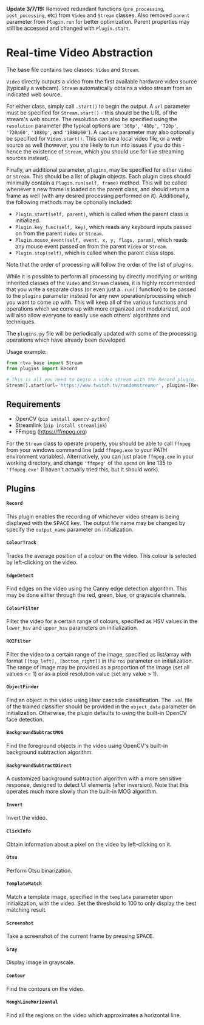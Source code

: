 **Update 3/7/19:** Removed redundant functions (`pre_processing`, `post_pocessing`, etc) from `Video` and `Stream` classes. Also removed `parent` parameter from `Plugin.run` for better optimization. Parent properties may still be accessed and changed with `Plugin.start`.

# Real-time Video Abstraction

The base file contains two classes: `Video` and `Stream`.

`Video` directly outputs a video from the first available hardware video source (typically a webcam). 
`Stream` automatically obtains a video stream from an indicated web source.

For either class, simply call `.start()` to begin the output.
A `url` parameter must be specified for `Stream.start()` - this should be the URL of the stream's web source. The resolution can also be specified using the `resolution` parameter (the typical options are `'360p'`, `'480p'`, `'720p'`, `'720p60'`, `'1080p'`, and `'1080p60'`).
A `capture` parameter may also optionally be specified for `Video.start()`. This can be a local video file, or a web source as well (however, you are likely to run into issues if you do this - hence the existence of `Stream`, which you should use for live streaming sources instead).

Finally, an additional parameter, `plugins`, may be specified for either `Video` or `Stream`.
This should be a list of plugin objects. Each plugin class should minimally contain a `Plugin.run(self, frame)` method. This will be called whenever a new frame is loaded on the parent class, and should return a frame as well (with any desired processing performed on it).
Additionally, the following methods may be optionally included:

- `Plugin.start(self, parent)`, which is called when the parent class is initialized.
- `Plugin.key_func(self, key)`, which reads any keyboard inputs passed on from the parent `Video` or `Stream`.
- `Plugin.mouse_event(self, event, x, y, flags, param)`, which reads any mouse event passed on from the parent `Video` or `Stream`.
- `Plugin.stop(self)`, which is called when the parent class stops.

Note that the order of processing will follow the order of the list of plugins.

While it is possible to perform all processing by directly modifying or writing inherited classes of the `Video` and `Stream` classes, it is highly recommended that you write a separate class (or even just a `.run()` function) to be passed to the `plugins` parameter instead for any new operation/processing which you want to come up with. 
This will keep all of the various functions and operations which we come up with more organized and modularized, and will also allow everyone to easily use each others' algorithms and techniques.

The `plugins.py` file will be periodically updated with some of the processing operations which have already been developed.

Usage example:
```python
from rtva_base import Stream
from plugins import Record

# This is all you need to begin a video stream with the Record plugin.
Stream().start(url='https://www.twitch.tv/randomstreamer', plugins=[Record()])
```

## Requirements

- OpenCV (`pip install opencv-python`)
- Streamlink (`pip install streamlink`)
- FFmpeg  (https://ffmpeg.org)

For the `Stream` class to operate properly, you should be able to call `ffmpeg` from your windows command line (add `ffmpeg.exe` to your PATH environment variables).
Alternatively, you can just place `ffmpeg.exe` in your working directory, and change `'ffmpeg'` of the `spcmd` on line 135 to `'ffmpeg.exe'` (I haven't actually tried this, but it should work).

## Plugins

#### `Record`
This plugin enables the recording of whichever video stream is being displayed with the <kbd>SPACE</kbd> key. The output file name may be changed by specify the `output_name` parameter on initialization.

#### `ColourTrack`
Tracks the average position of a colour on the video. This colour is selected by left-clicking on the video.

#### `EdgeDetect`
Find edges on the video using the Canny edge detection algorithm. This may be done either through the red, green, blue, or grayscale channels.

#### `ColourFilter`
Filter the video for a certain range of colours, specified as HSV values in the `lower_hsv` and `upper_hsv` parameters on initialization.

#### `ROIFilter`
Filter the video to a certain range of the image, specified as list/array with format `[[top_left], [bottom_right]]` in the `roi` parameter on initialization. The range of image may be provided as a proportion of the image (set all values <= 1) or as a pixel resolution value (set any value > 1).

#### `ObjectFinder`
Find an object in the video using Haar cascade classification. The `.xml` file of the trained classifier should be provided in the `object_data` parameter on initialization. Otherwise, the plugin defaults to using the built-in OpenCV face detection.

#### `BackgroundSubtractMOG`
Find the foreground objects in the video using OpenCV's built-in background subtraction algorithm.

#### `BackgroundSubtractDirect`
A customized background subtraction algorithm with a more sensitive response, designed to detect UI elements (after inversion). Note that this operates much more slowly than the built-in MOG algorithm.

#### `Invert`
Invert the video.

#### `ClickInfo`
Obtain information about a pixel on the video by left-clicking on it.

#### `Otsu`
Perform Otsu binarization.

#### `TemplateMatch`
Match a template image, specified in the `template` parameter upon initialization, with the video. Set the threshold to 100 to only display the best matching result.

#### `Screenshot`
Take a screenshot of the current frame by pressing <kbd>SPACE</kbd>.

#### `Gray`
Display image in grayscale.

#### `Contour`
Find the contours on the video.

#### `HoughLineHorizontal`
Find all the regions on the video which approximates a horizontal line.
